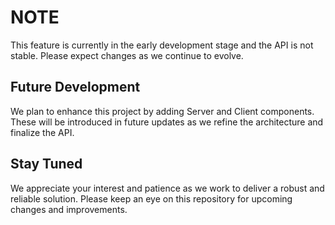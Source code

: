 # NOTE

This feature is currently in the early development stage and the API is not stable. Please expect changes as we continue to evolve.

## Future Development

We plan to enhance this project by adding Server and Client components.
These will be introduced in future updates as we refine the architecture and finalize the API.

## Stay Tuned

We appreciate your interest and patience as we work to deliver a robust and reliable solution.
Please keep an eye on this repository for upcoming changes and improvements.
